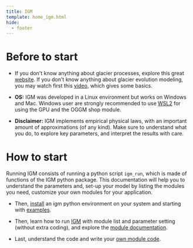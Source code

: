 ```yaml
---
title: IGM
template: home_igm.html
hide:
  - footer
---
```


# Before to start

- If you don't know anything about glacier processes, explore this great [website](https://www.antarcticglaciers.org/). If you don't know anything about glacier evolution modeling, you may watch first this [video](https://youtu.be/eJNIr_0zOyk), which gives some basics. 

- **OS:** IGM was developed in a Linux environment but works on Windows and Mac. Windows user are strongly recommended to use [WSL2](https://en.wikipedia.org/wiki/Windows_Subsystem_for_Linux) for using the GPU and the OGGM shop module. 

- **Disclaimer:** IGM implements empirical physical laws, with an important amount of approximations (of any kind). Make sure to understand what you do, to explore key parameters, and interpret the results with care.

# How to start

Running IGM consists of running a python script `igm_run`, which is made of functions of the IGM python package. This documentation will help you to understand the parameters and, set-up your model by listing the modules you need, customize your own modules for your application.

- Then, [install](https://github.com/jouvetg/igm/wiki/1.-Installation) an igm python environment on your system and starting with [examples](https://github.com/jouvetg/igm/wiki/2.-Examples--(quick-start)).

- Then, learn how to run [IGM](https://github.com/jouvetg/igm/wiki/3.-Runing-IGM) with module list and parameter setting (without extra coding), and explore the [module documentation](https://github.com/jouvetg/igm/wiki/4.-IGM-module-documentation).

- Last, understand the code and write your [own module code](https://github.com/jouvetg/igm/wiki/5.-Custom-modules-(coding)). 
